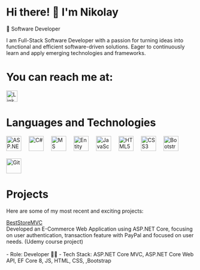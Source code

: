 # Hi there! 👋 I'm Nikolay

🚀 Software Developer

I am Full-Stack Software Developer with a passion for turning ideas into functional and efficient software-driven solutions.
Eager to continuously learn and apply emerging technologies and frameworks.

# You can reach me at:

<a href="https://www.linkedin.com/in/nikolai-georgiev-bb4326323/" target="_blank">
  <img src="https://cdn.jsdelivr.net/gh/devicons/devicon/icons/linkedin/linkedin-original.svg" alt="LinkedIn" width="30" height="30" />
</a>

# Languages and Technologies
<a href="https://github.com/Nikolay-23#languages-and-technologies"  style="text-decoration: none; outline: none;">
<div style="display: flex; gap: 20px; align-items: center; flex-wrap: wrap; pointer-events: none;">
  <img src="https://cdn.jsdelivr.net/gh/devicons/devicon/icons/dot-net/dot-net-original.svg" alt="ASP.NET Core" width="40" height="40" />
  <img src="https://cdn.jsdelivr.net/gh/devicons/devicon/icons/csharp/csharp-original.svg" alt="C#" width="40" height="40" />
  <img src="https://cdn.jsdelivr.net/gh/devicons/devicon/icons/microsoftsqlserver/microsoftsqlserver-plain.svg" alt="MS SQL Server" width="40" height="40" />
  <img src="https://cdn.dribbble.com/userupload/21359917/file/original-6949a8f0c08103ef18a6dd8bb6f15b73.jpg" alt="Entity Framework Core" width="40" height="40" />
  <img src="https://cdn.jsdelivr.net/gh/devicons/devicon/icons/javascript/javascript-original.svg" alt="JavaScript" width="40" height="40" />
  <img src="https://cdn.jsdelivr.net/gh/devicons/devicon/icons/html5/html5-original.svg" alt="HTML5" width="40" height="40" />
  <img src="https://cdn.jsdelivr.net/gh/devicons/devicon/icons/css3/css3-original.svg" alt="CSS3" width="40" height="40" />
  <img src="https://cdn.jsdelivr.net/gh/devicons/devicon/icons/bootstrap/bootstrap-original.svg" alt="Bootstrap" width="40" height="40" />
  <img src="https://cdn.jsdelivr.net/gh/devicons/devicon/icons/git/git-original.svg" alt="Git" width="40" height="40" />
</div>
</a>

# Projects

Here are some of my most recent and exciting projects:

  <a href="https://github.com/Nikolay-23/BestStoreMVC">BestStoreMVC</a>
    <br>
    Developed an E-Commerce Web Application using ASP.NET Core, focusing on user authentication, transaction feature with PayPal and focused on user needs. (Udemy course project)
    <br>
    <br>
     - Role: Developer 👨‍💻
     - Tech Stack: ASP.NET Core MVC, ASP.NET Core Web API, EF Core 8, JS, HTML, CSS, ,Bootstrap
